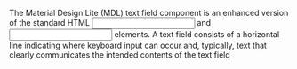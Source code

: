 The Material Design Lite (MDL) text field component is an enhanced version of the standard HTML <input type="text"> and <input type="textarea"> elements. A text field consists of a horizontal line indicating where keyboard input can occur and, typically, text that clearly communicates the intended contents of the text field